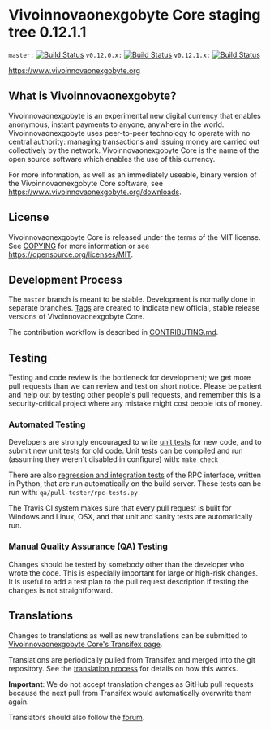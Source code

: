 Vivoinnovaonexgobyte Core staging tree 0.12.1.1
===============================

`master:` [![Build Status](https://travis-ci.org/vivoinnovaonexgobytepay/vivoinnovaonexgobyte.svg?branch=master)](https://travis-ci.org/vivoinnovaonexgobytepay/vivoinnovaonexgobyte) `v0.12.0.x:` [![Build Status](https://travis-ci.org/vivoinnovaonexgobytepay/vivoinnovaonexgobyte.svg?branch=v0.12.0.x)](https://travis-ci.org/vivoinnovaonexgobytepay/vivoinnovaonexgobyte/branches) `v0.12.1.x:` [![Build Status](https://travis-ci.org/vivoinnovaonexgobytepay/vivoinnovaonexgobyte.svg?branch=v0.12.1.x)](https://travis-ci.org/vivoinnovaonexgobytepay/vivoinnovaonexgobyte/branches)

https://www.vivoinnovaonexgobyte.org


What is Vivoinnovaonexgobyte?
----------------

Vivoinnovaonexgobyte is an experimental new digital currency that enables anonymous, instant
payments to anyone, anywhere in the world. Vivoinnovaonexgobyte uses peer-to-peer technology
to operate with no central authority: managing transactions and issuing money
are carried out collectively by the network. Vivoinnovaonexgobyte Core is the name of the open
source software which enables the use of this currency.

For more information, as well as an immediately useable, binary version of
the Vivoinnovaonexgobyte Core software, see https://www.vivoinnovaonexgobyte.org/downloads.


License
-------

Vivoinnovaonexgobyte Core is released under the terms of the MIT license. See [COPYING](COPYING) for more
information or see https://opensource.org/licenses/MIT.

Development Process
-------------------

The `master` branch is meant to be stable. Development is normally done in separate branches.
[Tags](https://github.com/vivoinnovaonexgobytepay/vivoinnovaonexgobyte/tags) are created to indicate new official,
stable release versions of Vivoinnovaonexgobyte Core.

The contribution workflow is described in [CONTRIBUTING.md](CONTRIBUTING.md).

Testing
-------

Testing and code review is the bottleneck for development; we get more pull
requests than we can review and test on short notice. Please be patient and help out by testing
other people's pull requests, and remember this is a security-critical project where any mistake might cost people
lots of money.

### Automated Testing

Developers are strongly encouraged to write [unit tests](/doc/unit-tests.md) for new code, and to
submit new unit tests for old code. Unit tests can be compiled and run
(assuming they weren't disabled in configure) with: `make check`

There are also [regression and integration tests](/qa) of the RPC interface, written
in Python, that are run automatically on the build server.
These tests can be run with: `qa/pull-tester/rpc-tests.py`

The Travis CI system makes sure that every pull request is built for Windows
and Linux, OSX, and that unit and sanity tests are automatically run.

### Manual Quality Assurance (QA) Testing

Changes should be tested by somebody other than the developer who wrote the
code. This is especially important for large or high-risk changes. It is useful
to add a test plan to the pull request description if testing the changes is
not straightforward.

Translations
------------

Changes to translations as well as new translations can be submitted to
[Vivoinnovaonexgobyte Core's Transifex page](https://www.transifex.com/projects/p/vivoinnovaonexgobyte/).

Translations are periodically pulled from Transifex and merged into the git repository. See the
[translation process](doc/translation_process.md) for details on how this works.

**Important**: We do not accept translation changes as GitHub pull requests because the next
pull from Transifex would automatically overwrite them again.

Translators should also follow the [forum](https://www.vivoinnovaonexgobyte.org/forum/topic/vivoinnovaonexgobyte-worldwide-collaboration.88/).
